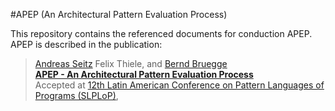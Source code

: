 #APEP (An Architectural Pattern Evaluation Process)

This repository contains the referenced documents for conduction APEP. 
APEP is described in the publication:


> [Andreas Seitz](https://www1.in.tum.de/lehrstuhl_1/index.php/people/616-andreas-seitz) Felix Thiele, and [Bernd Bruegge](https://www1.in.tum.de/lehrstuhl_1/people/52-professorm) <br>
> **[APEP - An Architectural Pattern Evaluation Process]()** <br>
> Accepted at [12th Latin American Conference on Pattern Languages of Programs (SLPLoP)](https://www.hillside.net/sugarloafplop/2018/index.html), <br>
